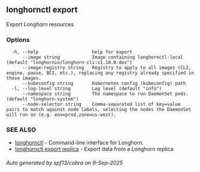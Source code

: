## longhornctl export

Export Longhorn resources

### Options

```
  -h, --help                    help for export
      --image string            Image containing longhornctl-local (default "longhornio/longhorn-cli:v1.10.0-dev")
      --image-registry string   Registry to apply to all images (CLI, engine, pause, BCI, etc.), replacing any registry already specified in those images.
      --kubeconfig string       Kubernetes config (kubeconfig) path
  -l, --log-level string        Log level (default "info")
      --namespace string        The namespace to run DaemonSet pods. (default "longhorn-system")
      --node-selector string    Comma-separated list of key=value pairs to match against node labels, selecting the nodes the DaemonSet will run on (e.g. env=prod,zone=us-west).
```

### SEE ALSO

* [longhornctl](longhornctl.md)	 - Command-line interface for Longhorn.
* [longhornctl export replica](longhornctl_export_replica.md)	 - Export data from a Longhorn replica

###### Auto generated by spf13/cobra on 9-Sep-2025
